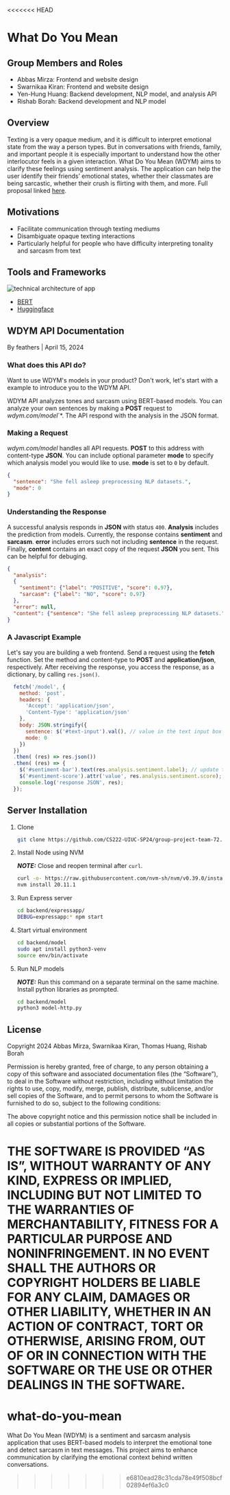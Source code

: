 <<<<<<< HEAD
# What Do You Mean

## Group Members and Roles
* Abbas Mirza: Frontend and website design
* Swarnikaa Kiran: Frontend and website design
* Yen-Hung Huang: Backend development, NLP model, and analysis API
* Rishab Borah: Backend development and NLP model

## Overview
Texting is a very opaque medium, and it is difficult to interpret emotional state from the way a person types. But in conversations with friends, family, and important people it is especially important to understand how the other interlocutor feels in a given interaction. What Do You Mean (WDYM) aims to clarify these feelings using sentiment analysis. The application can help the user identify their friends’ emotional states, whether their classmates are being sarcastic, whether their crush is flirting with them, and more.
Full proposal linked [here](https://docs.google.com/document/d/1ecNHxRK2Cjk1Bu6yDNo16paIQOOBXnW3OerTvXX3kOM/edit).

## Motivations
* Facilitate communication through texting mediums
* Disambiguate opaque texting interactions
* Particularly helpful for people who have difficulty interpreting tonality and sarcasm from text

## Tools and Frameworks
![technical architecture of app](https://github.com/CS222-UIUC-SP24/group-project-team-72/blob/main/technical%20architecture.png)
<!--![technical architecture](https://github.com/CS222-UIUC-SP24/group-project-team-72/assets/59347012/45b13996-3943-4780-b86d-8dec4381280f)-->

* [BERT](https://huggingface.co/docs/transformers/model_doc/bert)
* [Huggingface](https://huggingface.co/blog/sentiment-analysis-python)

## WDYM API Documentation
By feathers | April 15, 2024

### What does this API do?

Want to use WDYM's models in your product? Don't work, let's start with a example to introduce you to the WDYM API.

WDYM API analyzes tones and sarcasm using BERT-based models. You can analyze your own sentences by making a **POST** request to *wdym.com/model*`*. The API respond with the analysis in the JSON format.

### Making a Request

*wdym.com/model* handles all API requests. **POST** to this address with content-type **JSON**. You can include optional parameter **mode** to specify which analysis model you would like to use. **mode** is set to `0` by default.

``` JSON
{
  "sentence": "She fell asleep preprocessing NLP datasets.",
  "mode": 0
}
```

### Understanding the Response

A successful analysis responds in **JSON** with status `400`. **Analysis** includes the prediction from models. Currently, the response contains **sentiment** and **sarcasm**. **error** includes errors such not including **sentence** in the request. Finally, **content** contains an exact copy of the request **JSON** you sent. This can be helpful for debuging.

``` JSON
{
  "analysis":
  {
    "sentiment": {"label": "POSITIVE", "score": 0.97},
    "sarcasm": {"label": "NO", "score": 0.97}
  }, 
  "error": null, 
  "content": {"sentence": "She fell asleep preprocessing NLP datasets.", "mode": 0}
}
```

### A Javascript Example

Let's say you are building a web frontend. Send a request using the **fetch** function. Set the method and content-type to **POST** and **application/json**, respectively. After receiving the response, you access the response, as a dictionary, by calling `res.json()`.

``` Javascript
  fetch('/model', {
    method: 'post',
    headers: {
      'Accept': 'application/json',
      'Content-Type': 'application/json'
    },
    body: JSON.stringify({
      sentence: $('#text-input').val(), // value in the text input box
      mode: 0
    })
  })
  .then( (res) => res.json())
  .then( (res) => {
    $('#sentiment-bar').text(res.analysis.sentiment.label); // update the a text block
    $('#sentiment-score').attr('value', res.analysis.sentiment.score); // update a progress bar
    console.log('response JSON', res);
  });
```

## Server Installation

1. Clone

    ```bash
    git clone https://github.com/CS222-UIUC-SP24/group-project-team-72.git
    ```

2. Install Node using NVM

    **_NOTE:_** Close and reopen terminal after ```curl```.

    ```bash
    curl -o- https://raw.githubusercontent.com/nvm-sh/nvm/v0.39.0/install.sh | bash
    nvm install 20.11.1
    ```

3. Run Express server

    ```bash
    cd backend/expressapp/
    DEBUG=expressapp:* npm start
    ```

4. Start virtual environment

    ```bash
    cd backend/model
    sudo apt install python3-venv
    source env/bin/activate
    ```

5. Run NLP models

    **_NOTE:_** Run this command on a separate terminal on the same machine. Install python libraries as prompted.

    ```bash
    cd backend/model
    python3 model-http.py
    ```

## License
Copyright 2024 Abbas Mirza, Swarnikaa Kiran, Thomas Huang, Rishab Borah

Permission is hereby granted, free of charge, to any person obtaining a copy of this software and associated documentation files (the “Software”), to deal in the Software without restriction, including without limitation the rights to use, copy, modify, merge, publish, distribute, sublicense, and/or sell copies of the Software, and to permit persons to whom the Software is furnished to do so, subject to the following conditions:

The above copyright notice and this permission notice shall be included in all copies or substantial portions of the Software.

THE SOFTWARE IS PROVIDED “AS IS”, WITHOUT WARRANTY OF ANY KIND, EXPRESS OR IMPLIED, INCLUDING BUT NOT LIMITED TO THE WARRANTIES OF MERCHANTABILITY, FITNESS FOR A PARTICULAR PURPOSE AND NONINFRINGEMENT. IN NO EVENT SHALL THE AUTHORS OR COPYRIGHT HOLDERS BE LIABLE FOR ANY CLAIM, DAMAGES OR OTHER LIABILITY, WHETHER IN AN ACTION OF CONTRACT, TORT OR OTHERWISE, ARISING FROM, OUT OF OR IN CONNECTION WITH THE SOFTWARE OR THE USE OR OTHER DEALINGS IN THE SOFTWARE.
=======
# what-do-you-mean
What Do You Mean (WDYM) is a sentiment and sarcasm analysis application that uses BERT-based models to interpret the emotional tone and detect sarcasm in text messages. This project aims to enhance communication by clarifying the emotional context behind written conversations.
>>>>>>> e6810ead28c31cda78e49f508bcf02894ef6a3c0
